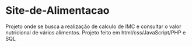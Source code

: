 # Site-de-Alimentacao
Projeto onde se busca a realização de calculo de IMC e consultar o valor nutricional de vários alimentos.
Projeto feito em html/css/JavaScript/PHP e SQL
